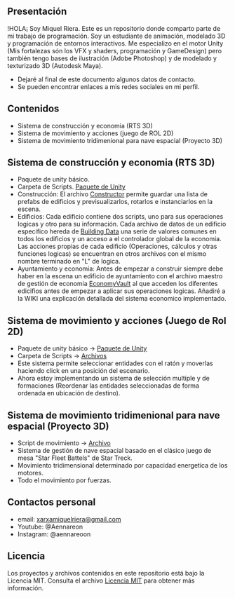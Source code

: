 ## Presentación
!HOLA¡ Soy Miquel Riera.
Este es un repositorio donde comparto parte de mi trabajo de programación.
Soy un estudiante de animación, modelado 3D y programación de entornos interactivos.
Me especializo en el motor Unity (Mis fortalezas són los VFX y shaders, programación y GameDesign) pero también tengo bases de ilustración (Adobe Photoshop) y de modelado y texturizado 3D (Autodesk Maya).
- Dejaré al final de este documento algunos datos de contacto.
- Se pueden encontrar enlaces a mis redes sociales en mi perfil.

## Contenidos
- Sistema de construcción y economia (RTS  3D)
- Sistema de movimiento y acciones (juego de ROL 2D)
- Sistema de movimiento tridimenional para nave espacial (Proyecto 3D)

## Sistema de construcción y economia (RTS 3D)
- Paquete de unity básico.
- Carpeta de Scripts. [Paquete de Unity](BuildingSystemScripts)
- Construcción: El archivo [Constructor](BuildingSystemScripts/Constructor/buildingPlacer.cs) permite guardar una lista de prefabs de edificios y previsualizarlos, rotarlos e instanciarlos en la escena. 
- Edificios: Cada edificio contiene dos scripts, uno para sus operaciones logicas y otro para su información. Cada archivo de datos de un edificio especifico hereda de [Building Data](BuildingSystemScripts/BuildingsData/BuildingData.cs) una serie de valores comunes en todos los edificios y un acceso a el controlador global de la economia. Las acciones propias de cada edificio (Operaciones, cálculos y otras funciones logicas) se encuentran en otros archivos con el mismo nombre terminado en "L" de logica.
- Ayuntamiento y economia: Antes de empezar a construir siempre debe haber en la escena un edificio de ayuntamiento con el archivo maestro de gestión de economia [EconomyVault](BuildingSystemScripts/Economy/EconomyVault.cs) al que acceden los diferentes edicifios antes de empezar a aplicar sus operaciones logicas. Añadiré a la WIKI una explicación detallada del sistema economico implementado.

## Sistema de movimiento y acciones (Juego de Rol 2D)
- Paquete de unity básico -> [Paquete de Unity](2dRolMovement)
- Carpeta de Scripts -> [Archivos](2dRolMovementScripts)
- Este sistema permite seleccionar entidades con el ratón y moverlas haciendo click en una posición del escenario.
- Ahora estoy implementando un sistema de selección multiple y de formaciones (Reordenar las entidades seleccionadas de forma ordenada en ubicación de destino).

## Sistema de movimiento tridimenional para nave espacial (Proyecto 3D)
- Script de movimiento -> [Archivo](SpaceShipMovementScripts/SpaceShipMovement.cs)
- Sistema de gestión de nave espacial basado en el clásico juego de mesa "Star Fleet Battels" de Star Treck.
- Movimiento tridimensional determinado por capacidad energetica de los motores.
- Todo el movimiento por fuerzas.

## Contactos personal
- email: xarxamiquelriera@gmail.com
- Youtube: @Aennareon
- Instagram: @aennareoon

## Licencia
Los proyectos y archivos contenidos en este repositorio está bajo la Licencia MIT. Consulta el archivo [Licencia MIT](LICENSE) para obtener más información.
